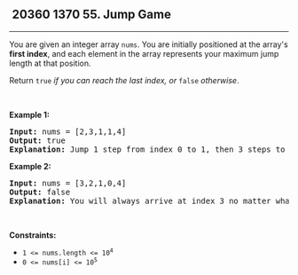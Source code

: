 <h2> 20360 1370
55. Jump Game</h2><hr><div><p>You are given an integer array <code>nums</code>. You are initially positioned at the array's <strong>first index</strong>, and each element in the array represents your maximum jump length at that position.</p>

<p>Return <code>true</code><em> if you can reach the last index, or </em><code>false</code><em> otherwise</em>.</p>

<p>&nbsp;</p>
<p><strong class="example">Example 1:</strong></p>

<pre><strong>Input:</strong> nums = [2,3,1,1,4]
<strong>Output:</strong> true
<strong>Explanation:</strong> Jump 1 step from index 0 to 1, then 3 steps to the last index.
</pre>

<p><strong class="example">Example 2:</strong></p>

<pre><strong>Input:</strong> nums = [3,2,1,0,4]
<strong>Output:</strong> false
<strong>Explanation:</strong> You will always arrive at index 3 no matter what. Its maximum jump length is 0, which makes it impossible to reach the last index.
</pre>

<p>&nbsp;</p>
<p><strong>Constraints:</strong></p>

<ul>
	<li><code>1 &lt;= nums.length &lt;= 10<sup>4</sup></code></li>
	<li><code>0 &lt;= nums[i] &lt;= 10<sup>5</sup></code></li>
</ul>
</div>